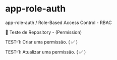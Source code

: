 # app-role-auth
app-role-auth / Role-Based Access Control - RBAC

📌 Teste de Repository - (Permission)
<p>TEST-1: Criar uma permissão. ( ✅ )</p>
<p>TEST-1: Atualizar uma permissão. ( ✅ )</p>